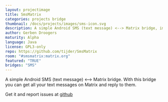 ```yaml
---
layout: projectimage
title: SmsMatrix
categories: projects bridge
thumbnail: /docs/projects/images/sms-icon.svg
description: A simple Android SMS (text message) <--> Matrix bridge, implemented as a bot
author: Gerben Droogers
maturity: Alpha
language: Java
license: GPL3-only
repo: https://github.com/tijder/SmsMatrix
room: "#smsmatrix:matrix.org"
featured: "TRUE"
bridges: "SMS"
---
```


A simple Android SMS (text message) <--> Matrix bridge. With this bridge you can get all your text messages on Matrix and reply to them.

Get it and report issues at [github](https://github.com/tijder/SmsMatrix)
